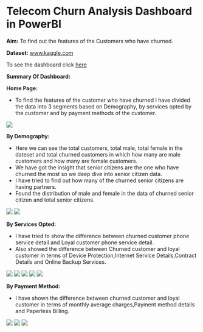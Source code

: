 # Telecom Churn Analysis Dashboard in PowerBI

**Aim:**
To find out the features of the Customers who have churned.

**Dataset:**
www.kaggle.com

To see the dashboard click [here](https://app.powerbi.com/links/WXLY49ODbE?ctid=ecd9255a-42d5-410c-8574-5c26d93dfca9&pbi_source=linkShare)

**Summary Of Dashboard:**

**Home Page:**
* To find the features of the customer who have churned I have divided the data into 3 segments based on Demography, by services opted by the customer and by payment methods of the customer.

![](https://github.com/Soumik-Chandra/Portfolio_Website/blob/main/Telecom%20Churn%20Dashboard%20In%20Power%20Bi/image_2021-10-03_190051.png) 

**By Demography:**
* Here we can see the total customers, total male, total female in the dateset and total churned customers in which how many are male customers and how many are female customers.
* We have got the insight that senior citizens are the one who have churned the most so we deep dive into senior citizen data. 
* I have tried to find out how many of the churned senior citizens are having partners.
* Found the distribution of male and female in the data of churned senior citizen and total senior citizens.
  
![](https://github.com/Soumik-Chandra/Portfolio_Website/blob/main/Telecom%20Churn%20Dashboard%20In%20Power%20Bi/Screenshot%20(34).png)
![](https://github.com/Soumik-Chandra/Portfolio_Website/blob/main/Telecom%20Churn%20Dashboard%20In%20Power%20Bi/Screenshot%20(35).png)

**By Services Opted:**
* I have tried to show the difference between churned customer phone service detail and Loyal customer phone service detail.
* Also showed the difference between Churned customer and loyal customer in terms of Device Protection,Internet Service Details,Contract Details and Online Backup Services.

![](https://github.com/Soumik-Chandra/Portfolio_Website/blob/main/Telecom%20Churn%20Dashboard%20In%20Power%20Bi/Screenshot%20(38).png)
![](https://github.com/Soumik-Chandra/Portfolio_Website/blob/main/Telecom%20Churn%20Dashboard%20In%20Power%20Bi/Screenshot%20(39).png)
![](https://github.com/Soumik-Chandra/Portfolio_Website/blob/main/Telecom%20Churn%20Dashboard%20In%20Power%20Bi/Screenshot%20(40).png)
![](https://github.com/Soumik-Chandra/Portfolio_Website/blob/main/Telecom%20Churn%20Dashboard%20In%20Power%20Bi/Screenshot%20(41).png)
![](https://github.com/Soumik-Chandra/Portfolio_Website/blob/main/Telecom%20Churn%20Dashboard%20In%20Power%20Bi/Screenshot%20(42).png)

**By Payment Method:**
* I have shown the difference between churned customer and loyal customer in terms of monthly average charges,Payment method details and Paperless Billing. 

![](https://github.com/Soumik-Chandra/Portfolio_Website/blob/main/Telecom%20Churn%20Dashboard%20In%20Power%20Bi/Screenshot%20(43).png)
![](https://github.com/Soumik-Chandra/Portfolio_Website/blob/main/Telecom%20Churn%20Dashboard%20In%20Power%20Bi/Screenshot%20(44).png)
![](https://github.com/Soumik-Chandra/Portfolio_Website/blob/main/Telecom%20Churn%20Dashboard%20In%20Power%20Bi/Screenshot%20(156).png)


